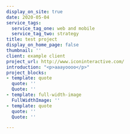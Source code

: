 ```yaml
---
display_on_site: true
date: 2020-05-04
service_tags:
  service_tag_one: web and mobile
  service_tag_two: strategy
title: test project
display_on_home_page: false
thumbnail: ''
client: example client
project_url: http://www.iconinteractive.com/
introduction: "<p>aaayoooo</p>"
project_blocks:
- template: quote
  quote: ''
  Quote: ''
- template: full-width-image
  FullWidthImage: ''
- template: quote
  quote: ''
  Quote: ''

---
```

